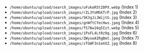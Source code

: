 - `/home/ubuntu/upload/search_images/uFukoR5tZ0PX.webp` (Index 1)
- `/home/ubuntu/upload/search_images/rZL3YoMGkTrP.jpg` (Index 2)
- `/home/ubuntu/upload/search_images/5K3qJiJWijtG.jpg` (Index 3)
- `/home/ubuntu/upload/search_images/gnWftCYecHws.jpeg` (Index 4)
- `/home/ubuntu/upload/search_images/f576w16q5Izt.webp` (Index 5)
- `/home/ubuntu/upload/search_images/iPxFL4LtRz9g.jpg` (Index 6)
- `/home/ubuntu/upload/search_images/ZWyseAIRgBmt.jpeg` (Index 7)
- `/home/ubuntu/upload/search_images/zTGWF3n1eXXZ.jpg` (Index 8)

